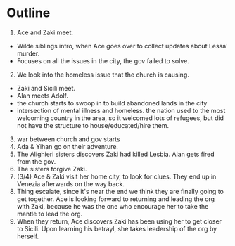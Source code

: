 # Outline

1. Ace and Zaki meet.
  - Wilde siblings intro, when Ace goes over to collect updates about Lessa' murder.
  - Focuses on all the issues in the city, the gov failed to solve.
2. We look into the homeless issue that the church is causing.
  - Zaki and Sicili meet.
  - Alan meets Adolf.
  - the church starts to swoop in to build abandoned lands in the city
  - intersection of mental illness and homeless. the nation used to the most welcoming country in the area, so it welcomed lots of refugees, but did not have the structure to house/educated/hire them.
3. war between church and gov starts
4. Ada & Yihan go on their adventure.
5. The Alighieri sisters discovers Zaki had killed Lesbia. Alan gets fired from the gov.
6. The sisters forgive Zaki.
7. (3/4) Ace & Zaki visit her home city, to look for clues. They end up in Venezia afterwards on the way back.
8. Thing escalate, since it's near the end we think they are finally going to get together. Ace is looking forward to returning and leading the org with Zaki, because he was the one who encourage her to take the mantle to lead the org.
9. When they return, Ace discovers Zaki has been using her to get closer to  Sicili. Upon learning his betrayl, she takes leadership of the org by herself.
